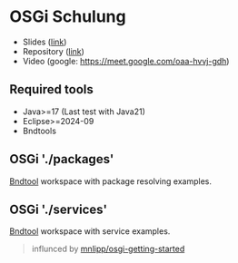 # OSGi Schulung

* Slides ([link](https://docs.google.com/presentation/d/1ceQKK2ygEo5bZ376fBNTtGkjrnVfpt47Ptmqq-MBeQk/edit?usp=sharing))
* Repository ([link](https://github.com/jwausle/osgi-schulung))
* Video (google: https://meet.google.com/oaa-hvvj-gdh)

## Required tools

* Java>=17 (Last test with Java21)
* Eclipse>=2024-09 
* Bndtools

## OSGi './packages'

[Bndtool](https://bndtools.org/) workspace with package resolving examples.

## OSGi './services'

[Bndtool](https://bndtools.org/) workspace with service examples.

> influnced by [mnlipp/osgi-getting-started](https://github.com/mnlipp/osgi-getting-started)
